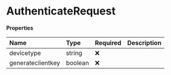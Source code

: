 # AuthenticateRequest

**Properties**

| Name              | Type    | Required | Description |
| :---------------- | :------ | :------- | :---------- |
| devicetype        | string  | ❌       |             |
| generateclientkey | boolean | ❌       |             |

<!-- This file was generated by liblab | https://liblab.com/ -->
